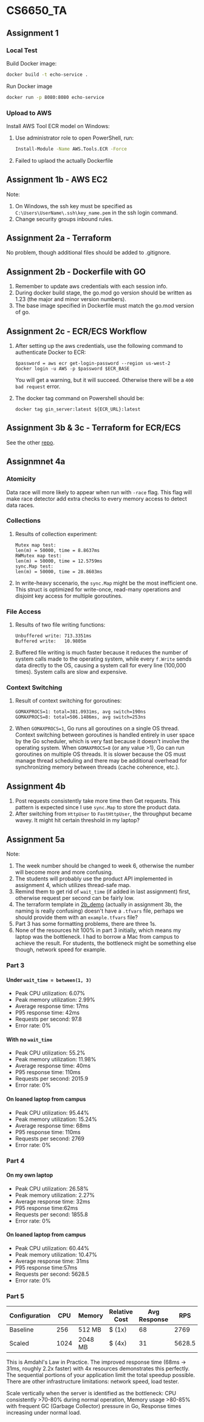 # CS6650_TA

## Assignment 1

### Local Test

Build Docker image:

```sh
docker build -t echo-service .
```

Run Docker image

```sh
docker run -p 8080:8080 echo-service
```

### Upload to AWS

Install AWS Tool ECR model on Windows:

1. Use administrator role to open PowerShell, run:
   ```sh
   Install-Module -Name AWS.Tools.ECR -Force
   ```
2. Failed to uplaod the actually Dockerfile

## Assignment 1b - AWS EC2

Note:

1. On Windows, the ssh key must be specified as `C:\Users\UserName\.ssh\key_name.pem` in the ssh login command.
2. Change security groups inbound rules.

## Assignment 2a - Terraform

No problem, though additional files should be added to .gitignore.

## Assignment 2b - Dockerfile with GO

1. Remember to update aws credentials with each session info.
2. During docker build stage, the go.mod go version should be written as 1.23 (the major and minor version numbers).
3. The base image specified in Dockerfile must match the go.mod version of go.

## Assignment 2c - ECR/ECS Workflow

1. After setting up the aws credentials, use the following command to authenticate Docker to ECR:

   ```pwsh
   $password = aws ecr get-login-password --region us-west-2
   docker login -u AWS -p $password $ECR_BASE
   ```

   You will get a warning, but it will succeed. Otherwise there will be a `400 bad request` error.

2. The docker tag command on Powershell should be:
   ```pwsh
   docker tag gin_server:latest ${ECR_URL}:latest
   ```

## Assignment 3b & 3c - Terraform for ECR/ECS

See the other [repo](https://github.com/1v17/CS6650_2b_demo).

## Assignmnet 4a

### Atomicity

Data race will more likely to appear when run with `-race` flag. This flag will make race detector add extra checks to every memory access to detect data races.

### Collections

1. Results of collection experiment:
   ```
   Mutex map test:
   len(m) = 50000, time = 8.8637ms
   RWMutex map test:
   len(m) = 50000, time = 12.5759ms
   sync.Map test:
   len(m) = 50000, time = 28.8603ms
   ```
2. In write-heavy sccenario, the `sync.Map` might be the most inefficient one. This struct is optimized for write-once, read-many operations and disjoint key access for multiple goroutines.

### File Access

1. Results of two file writing functions:
   ```
   Unbuffered write: 713.3351ms
   Buffered write:   10.9805m
   ```
2. Buffered file writing is much faster because it reduces the number of system calls made to the operating system, while every `f.Write` sends data directly to the OS, causing a system call for every line (100,000 times). System calls are slow and expensive.

### Context Switching

1. Result of context switching for goroutines:
   ```
   GOMAXPROCS=1: total=381.0931ms, avg switch=190ns
   GOMAXPROCS=8: total=506.1486ms, avg switch=253ns
   ```
2. When `GOMAXPROCS=1`, Go runs all goroutines on a single OS thread. Context switching between goroutines is handled entirely in user space by the Go scheduler, which is very fast because it doesn't involve the operating system. When `GOMAXPROCS=8` (or any value >1), Go can run goroutines on multiple OS threads. It is slower because the OS must manage thread scheduling and there may be additional overhead for synchronizing memory between threads (cache coherence, etc.).

## Assignment 4b

1. Post requests consistently take more time then Get requests. This pattern is expected since I use `sync.Map` to store the product data.
2. After switching from `HttpUser` to `FastHttpUser`, the throughput became wavey. It might hit certain threshold in my laptop?

## Assignment 5a

Note:

1. The week number should be changed to week 6, otherwise the number will become more and more confusing.
2. The students will probably use the product API implemented in assignment 4, which utilizes thread-safe map.
3. Remind them to get rid of `wait_time` (if added in last assignment) first, otherwise request per second can be fairly low.
4. The terraform template in [2b_demo](https://github.com/RuidiH/CS6650_2b_demo/tree/master/terraform) (actually in assignment 3b, the naming is really confusing) doesn't have a `.tfvars` file, perhaps we should provide them with an `example.tfvars` file?
5. Part 3 has some formatting problems, there are three 1s.
6. None of the resources hit 100% in part 3 initially, which means my laptop was the bottleneck. I had to borrow a Mac from campus to achieve the result. For students, the bottleneck might be something else though, network speed for example.

### Part 3

#### Under `wait_time = between(1, 3)`

- Peak CPU utilization: 6.07%
- Peak memory utilization: 2.99%
- Average response time: 17ms
- P95 response time: 42ms
- Requests per second: 97.8
- Error rate: 0%

#### With no `wait_time`

- Peak CPU utilization: 55.2%
- Peak memory utilization: 11.98%
- Average response time: 40ms
- P95 response time: 110ms
- Requests per second: 2015.9
- Error rate: 0%

#### On loaned laptop from campus

- Peak CPU utilization: 95.44%
- Peak memory utilization: 15.24%
- Average response time: 68ms
- P95 response time: 110ms
- Requests per second: 2769
- Error rate: 0%

### Part 4

#### On my own laptop

- Peak CPU utilization: 26.58%
- Peak memory utilization: 2.27%
- Average response time: 32ms
- P95 response time:62ms
- Requests per second: 1855.8
- Error rate: 0%

#### On loaned laptop from campus

- Peak CPU utilization: 60.44%
- Peak memory utilization: 10.47%
- Average response time: 31ms
- P95 response time:57ms
- Requests per second: 5628.5
- Error rate: 0%

### Part 5

| Configuration | CPU  | Memory  | Relative Cost | Avg Response | RPS    | Performance per $ |
| ------------- | ---- | ------- | ------------- | ------------ | ------ | ----------------- |
| Baseline      | 256  | 512 MB  | $ (1x)        | 68           | 2769   | 2769              |
| Scaled        | 1024 | 2048 MB | $ (4x)        | 31           | 5628.5 | 1407              |

This is Amdahl's Law in Practice. The improved response time (68ms → 31ms, roughly 2.2x faster) with 4x resources demonstrates this perfectly. The sequential portions of your application limit the total speedup possible. There are other infrastructure limitations: network speed, load tester.

Scale vertically when the server is identified as the bottleneck: CPU consistently >70-80% during normal operation, Memory usage >80-85% with frequent GC (Garbage Collector) pressure in Go, Response times increasing under normal load.